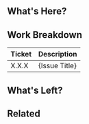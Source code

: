 ## What's Here?

## Work Breakdown
| Ticket | Description |
|--------|-------------|
| X.X.X | {Issue Title} |

## What's Left?

## Related
